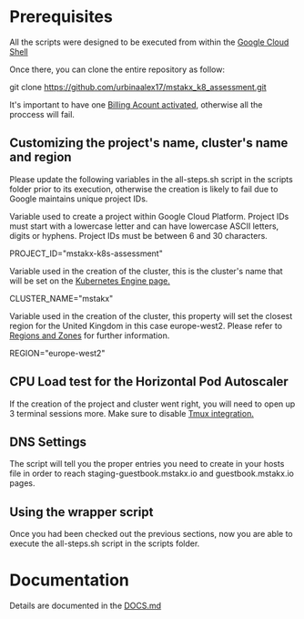 
# Prerequisites

All the scripts were designed to be executed from within the [Google Cloud Shell](https://console.cloud.google.com/cloudshell)

Once there, you can clone the entire repository as follow:

git clone https://github.com/urbinaalex17/mstakx_k8_assessment.git

It's important to have one [Billing Acount activated](https://console.cloud.google.com/billing), otherwise all the proccess will fail.


## Customizing the project's name, cluster's name and region

Please update the following variables in the all-steps.sh script in the scripts folder prior to its execution, otherwise the creation is likely to fail due to Google maintains unique project IDs.

Variable used to create a project within Google Cloud Platform.
Project IDs must start with a lowercase letter and can have lowercase ASCII letters, digits or hyphens. Project IDs must be between 6 and 30 characters.

PROJECT_ID="mstakx-k8s-assessment"

Variable used in the creation of the cluster, this is the cluster's name that will be set on the [Kubernetes Engine page.](https://console.cloud.google.com/kubernetes)

CLUSTER_NAME="mstakx"

Variable used in the creation of the cluster, this property will set the closest region for the United Kingdom in this case europe-west2. Please refer to [Regions and Zones](https://cloud.google.com/compute/docs/regions-zones/#available) for further information.

REGION="europe-west2"


## CPU Load test for the Horizontal Pod Autoscaler

If the creation of the project and cluster went right, you will need to open up 3 terminal sessions more. Make sure to disable [Tmux integration.](https://cloud.google.com/shell/docs/features#tmux_support)


## DNS Settings

The script will tell you the proper entries you need to create in your hosts file in order to reach staging-guestbook.mstakx.io and guestbook.mstakx.io pages.


## Using the wrapper script

Once you had been checked out the previous sections, now you are able to execute the all-steps.sh script in the scripts folder.


# Documentation

Details are documented in the [DOCS.md](docs/DOCS.md)

